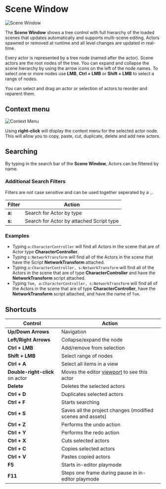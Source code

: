 # Scene Window

![Scene Window](media/scene.jpg)

The **Scene Window** shows a tree control with full hierarchy of the loaded scenes that updates automatically and supports multi-scene editing. 
Actors spawned or removed at runtime and all level changes are updated in real-time.

Every actor is represented by a tree node (named after the actor).
Scene actors are the root nodes of the tree.
You can expand and collapse the scene hierarchy by using the arrow icons on the left of the node names.
To select one or more nodes use **LMB**, **Ctrl + LMB** or **Shift + LMB** to select a range of nodes.

You can select and drag an actor or selection of actors to reorder and reparent them.

## Context menu

![Context Menu](media/scene-context-menu.jpg)

Using **right-click** will display the context menu for the selected actor node. 
This will allow you to copy, paste, cut, duplicate, delete and add new actors.

## Searching

By typing in the search bar of the **Scene Window**, Actors can be filtered by name.

### Additional Search Filters

Filters are not case sensitive and can be used together seperated by a `,`.

| Filter | Action |
|-------|-------|
| **a:** | Search for Actor by type |
| **s:** | Search for Actor by attached Script type |

### Examples

- Typing `a:CharacterController` will find all Actors in the scene that are of Actor type **CharacterController**.
- Typing `s:NetworkTransform` will find all of the Actors in the scene that have the Script **NetworkTransform** attached.
- Typing `a:CharacterController, s:NetworkTransform` will find all of the Actors in the scene that are of type **CharacterController** and have the **NetworkTransform** script attached.
- Typing `Tom, a:CharacterController, s:NetworkTransform` will find all of the Actors in the scene that are of type **CharacterController**, have the **NetworkTransform** script attached, and have the name of `Tom`.

## Shortcuts

| Control | Action |
|--------|--------|
| **Up/Down Arrows** | Navigation |
| **Left/Right Arrows** | Collapse/expand the node |
| **Ctrl + LMB** | Add/remove from selection |
| **Shift + LMB** | Select range of nodes |
| **Ctrl + A** | Select all items in a view |
| **Double-right-click** on actor | Moves the editor [viewport](viewport.md) to see this actor |
| **Delete** | Deletes the selected actors |
| **Ctrl + D** | Duplicates selected actors |
| **Ctrl + F** | Starts searching |
| **Ctrl + S** | Saves all the project changes (modified scenes and assets) |
| **Ctrl + Z** | Performs the undo action |
| **Ctrl + Y** | Performs the redo action |
| **Ctrl + X** | Cuts selected actors |
| **Ctrl + C** | Copies selected actors |
| **Ctrl + V** | Pastes copied actors |
| **F5** | Starts in-editor playmode |
| **F11** | Steps one frame during pause in in-editor playmode |
